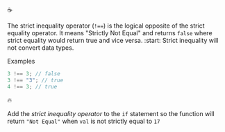 :coffee:

The strict inequality operator (`!==`) is the logical opposite of the strict equality operator. It means "Strictly Not Equal" and returns `false` where strict equality would return true and vice versa. :start: Strict inequality will not convert data types.

Examples

```javascript
3 !== 3; // false
3 !== "3"; // true
4 !== 3; // true
```

:fire:

Add the _strict inequality operator_ to the `if` statement so the function will return `"Not Equal"` when `val` is not strictly equal to `17`
